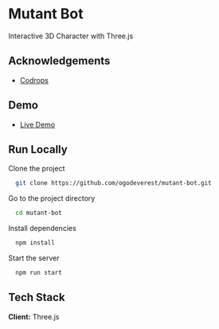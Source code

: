 
# Mutant Bot

 Interactive 3D Character with Three.js
## Acknowledgements

 - [Codrops](https://tympanus.net/codrops)



## Demo

 - [Live Demo](https://ogodeverest.github.io/mutant-bot/)



## Run Locally

Clone the project

```bash
  git clone https://github.com/ogodeverest/mutant-bot.git
```

Go to the project directory

```bash
  cd mutant-bot
```

Install dependencies

```bash
  npm install
```

Start the server

```bash
  npm run start
```


## Tech Stack

**Client:** Three.js
